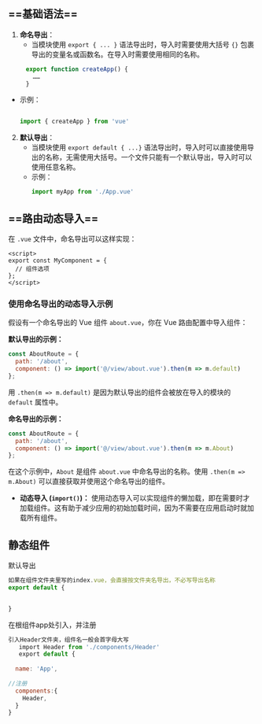 ## ==基础语法==
1. **命名导出**：
   - 当模块使用 `export { ... }` 语法导出时，导入时需要使用大括号 `{}` 包裹导出的变量名或函数名。在导入时需要使用相同的名称。
``` js
     export function createApp() {
       ……
     }
```

   - 示例：
     ```javascript
     
     import { createApp } from 'vue'
     ```

2. **默认导出**：
   - 当模块使用 `export default { ...}` 语法导出时，导入时可以直接使用导出的名称，无需使用大括号。一个文件只能有一个默认导出，导入时可以使用任意名称。
   - 示例：
     ```javascript
     import myApp from './App.vue'
     ```

## ==路由动态导入==

在 `.vue` 文件中，命名导出可以这样实现：

```vue
<script>
export const MyComponent = {
  // 组件选项
};
</script>
```

### 使用命名导出的动态导入示例

假设有一个命名导出的 Vue 组件 `about.vue`，你在 Vue 路由配置中导入组件：

**默认导出的示例：**
```javascript
const AboutRoute = {
  path: '/about',
  component: () => import('@/view/about.vue').then(m => m.default)
};
```

用 `.then(m => m.default)` 是因为默认导出的组件会被放在导入的模块的 `default` 属性中。

**命名导出的示例：**
```javascript
const AboutRoute = {
  path: '/about',
  component: () => import('@/view/about.vue').then(m => m.About)
};
```

在这个示例中，`About` 是组件 `about.vue` 中命名导出的名称。使用 `.then(m => m.About)` 可以直接获取并使用这个命名导出的组件。

- **动态导入 (`import()`)：** 使用动态导入可以实现组件的懒加载，即在需要时才加载组件。这有助于减少应用的初始加载时间，因为不需要在应用启动时就加载所有组件。

## 静态组件
默认导出
```js
如果在组件文件夹里写的index.vue，会直接按文件夹名导出，不必写导出名称
export default {


}

```
在根组件app处引入，并注册
```js
引入Header文件夹，组件名一般会首字母大写
   import Header from './components/Header'
   export default {
   
  name: 'App',
  
//注册
  components:{
    Header,
  }
}
```